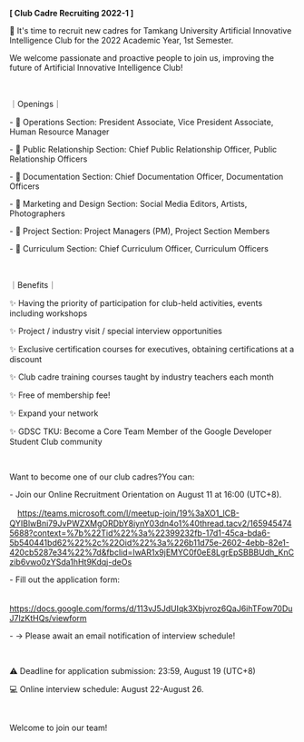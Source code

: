 **[ Club Cadre Recruiting 2022-1 ]**

🎉 It's time to recruit new cadres for Tamkang University Artificial Innovative Intelligence Club for the 2022 Academic Year, 1st Semester.

We welcome passionate and proactive people to join us, improving the future of Artificial Innovative Intelligence Club!

&nbsp;

｜Openings｜

\- 🔋 Operations Section: President Associate, Vice President Associate, Human Resource Manager

\- 🤝 Public Relationship Section: Chief Public Relationship Officer, Public Relationship Officers

\- 📝 Documentation Section: Chief Documentation Officer, Documentation Officers

\- 🎨 Marketing and Design Section: Social Media Editors, Artists, Photographers

\- 📅 Project Section: Project Managers (PM), Project Section Members

\- 📖 Curriculum Section: Chief Curriculum Officer, Curriculum Officers

&nbsp;

｜Benefits｜

✨ Having the priority of participation for club-held activities, events including workshops

✨ Project / industry visit / special interview opportunities

✨ Exclusive certification courses for executives, obtaining certifications at a discount

✨ Club cadre training courses taught by industry teachers each month

✨ Free of membership fee!

✨ Expand your network

✨ GDSC TKU: Become a Core Team Member of the Google Developer Student Club community

&nbsp;

Want to become one of our club cadres?You can:

\- Join our Online Recruitment Orientation on August 11 at 16:00 (UTC+8).

　https://teams.microsoft.com/l/meetup-join/19%3aXO1_lCB-QYIBlwBni79JvPWZXMgORDbY8iynY03dn4o1%40thread.tacv2/1659454745688?context=%7b%22Tid%22%3a%22399232fb-17d1-45ca-bda6-5b540441bd62%22%2c%22Oid%22%3a%226b11d75e-2602-4ebb-82e1-420cb5287e34%22%7d&fbclid=IwAR1x9jEMYC0f0eE8LgrEpSBBBUdh_KnCzib6vwo0zYSda1hHt9Kdqj-deOs

\- Fill out the application form:

　https://docs.google.com/forms/d/113vJ5JdUIqk3Xbjvroz6QaJ6ihTFow70DuJ7lzKtHQs/viewform

\- → Please await an email notification of interview schedule!

&nbsp;

⚠️ Deadline for application submission: 23:59, August 19 (UTC+8)

💻 Online interview schedule: August 22-August 26.

&nbsp;

Welcome to join our team!
